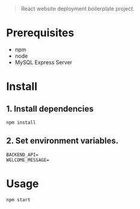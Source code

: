 > React website deployment boilerplate project.
# Prerequisites
* npm
* node
* MySQL Express Server

# Install
## 1. Install dependencies
```
npm install
```

## 2. Set environment variables.
```
BACKEND_API=
WELCOME_MESSAGE=
```

# Usage
```
npm start
```
